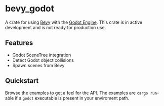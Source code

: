 # bevy_godot
A crate for using [Bevy](https://github.com/bevyengine/bevy) with the [Godot Engine](https://godotengine.org). This crate is in active development and is not ready for production use.

## Features
- Godot SceneTree integration
- Detect Godot object collisions
- Spawn scenes from Bevy

## Quickstart
Browse the examples to get a feel for the API. The examples are `cargo run`-able if a `godot` executable is present in your enviroment path.
